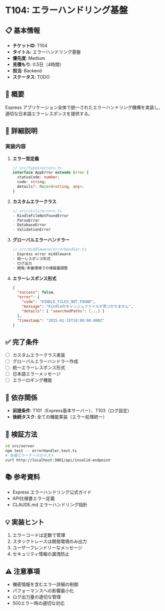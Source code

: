 # T104: エラーハンドリング基盤

## 📋 基本情報
- **チケットID**: T104
- **タイトル**: エラーハンドリング基盤
- **優先度**: Medium
- **見積もり**: 0.5日（4時間）
- **担当**: Backend
- **ステータス**: TODO

## 🎯 概要
Express アプリケーション全体で統一されたエラーハンドリング機構を実装し、適切な日本語エラーレスポンスを提供する。

## 📝 詳細説明
### 実装内容
1. **エラー型定義**
   ```typescript
   // src/types/errors.ts
   interface AppError extends Error {
     statusCode: number;
     code: string;
     details?: Record<string, any>;
   }
   ```

2. **カスタムエラークラス**
   ```typescript
   // src/utils/errors.ts
   - KindleFileNotFoundError
   - ParseError
   - DatabaseError
   - ValidationError
   ```

3. **グローバルエラーハンドラー**
   ```typescript
   // src/middleware/errorHandler.ts
   - Express error middleware
   - 統一レスポンス形式
   - ログ出力
   - 開発/本番環境での情報量調整
   ```

4. **エラーレスポンス形式**
   ```json
   {
     "success": false,
     "error": {
       "code": "KINDLE_FILES_NOT_FOUND",
       "message": "Kindleのキャッシュファイルが見つかりません",
       "details": { "searchedPaths": [...] }
     },
     "timestamp": "2025-01-15T10:00:00.000Z"
   }
   ```

## ✅ 完了条件
- [ ] カスタムエラークラス実装
- [ ] グローバルエラーハンドラー作成
- [ ] 統一エラーレスポンス形式
- [ ] 日本語エラーメッセージ
- [ ] エラーロギング機能

## 🔗 依存関係
- **前提条件**: T101（Express基本サーバー）、T103（ログ設定）
- **後続タスク**: 全ての機能実装（エラー処理統一）

## 🧪 検証方法
```bash
cd src/server
npm test -- errorHandler.test.ts
# 各種エラーケースのテスト
curl http://localhost:3001/api/invalid-endpoint
```

## 📚 参考資料
- Express エラーハンドリング公式ガイド
- API仕様書エラー定義
- CLAUDE.md エラーハンドリング指針

## 💡 実装ヒント
1. エラーコードは定数で管理
2. スタックトレースは開発環境のみ出力
3. ユーザーフレンドリーなメッセージ
4. セキュリティ情報の漏洩防止

## ⚠️ 注意事項
- 機密情報を含むエラー詳細の制御
- パフォーマンスへの影響最小化
- ログ出力量の適切な管理
- 500エラー時の適切な対応